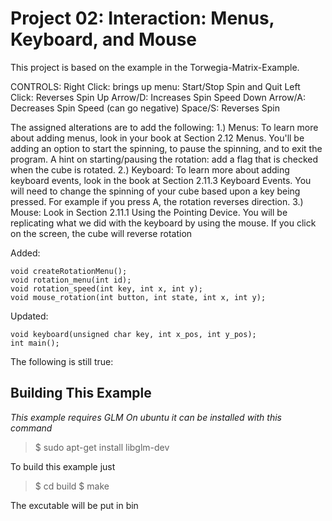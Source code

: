 Project 02: Interaction: Menus, Keyboard, and Mouse
========================================
This project is based on the example in the Torwegia-Matrix-Example.

CONTROLS:
Right Click: brings up menu: Start/Stop Spin and Quit
Left Click: Reverses Spin
Up Arrow/D: Increases Spin Speed
Down Arrow/A: Decreases Spin Speed (can go negative)
Space/S: Reverses Spin

The assigned alterations are to add the following:
1.) Menus: To learn more about adding menus, look in your book at Section 2.12 Menus. You'll be adding an option to start the spinning, to pause the spinning, and to exit the program.
A hint on starting/pausing the rotation: add a flag that is checked when the cube is rotated.
2.) Keyboard: To learn more about adding keyboard events, look in the book at Section 2.11.3 Keyboard Events. You will need to change the spinning of your cube based upon a key being pressed. For example if you press A, the rotation reverses direction.
3.) Mouse: Look in Section 2.11.1 Using the Pointing Device. You will be replicating what we did with the keyboard by using the mouse. If you click on the screen, the cube will reverse rotation

Added:    

    void createRotationMenu();
    void rotation_menu(int id);
    void rotation_speed(int key, int x, int y);
    void mouse_rotation(int button, int state, int x, int y);
    
Updated:   
    
    void keyboard(unsigned char key, int x_pos, int y_pos);
    int main();
    
The following is still true:

Building This Example
---------------------

*This example requires GLM*
*On ubuntu it can be installed with this command*

>$ sudo apt-get install libglm-dev

To build this example just 

>$ cd build
>$ make

The excutable will be put in bin
